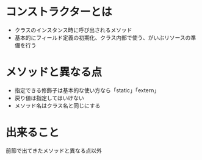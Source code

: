 # コンストラクターとは
- クラスのインスタンス時に呼び出されるメソッド
- 基本的にフィールド定義の初期化、クラス内部で使う、がいぶリソースの準備を行う

# メソッドと異なる点
- 指定できる修飾子は基本的な使い方なら「static」「extern」
- 戻り値は指定してはいけない
- メソッド名はクラス名と同じにする

# 出来ること
前節で出てきたメソッドと異なる点以外